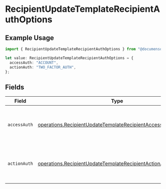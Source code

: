 # RecipientUpdateTemplateRecipientAuthOptions

## Example Usage

```typescript
import { RecipientUpdateTemplateRecipientAuthOptions } from "@documenso/sdk-typescript/models/operations";

let value: RecipientUpdateTemplateRecipientAuthOptions = {
  accessAuth: "ACCOUNT",
  actionAuth: "TWO_FACTOR_AUTH",
};
```

## Fields

| Field                                                                                                                                          | Type                                                                                                                                           | Required                                                                                                                                       | Description                                                                                                                                    |
| ---------------------------------------------------------------------------------------------------------------------------------------------- | ---------------------------------------------------------------------------------------------------------------------------------------------- | ---------------------------------------------------------------------------------------------------------------------------------------------- | ---------------------------------------------------------------------------------------------------------------------------------------------- |
| `accessAuth`                                                                                                                                   | [operations.RecipientUpdateTemplateRecipientAccessAuthResponse](../../models/operations/recipientupdatetemplaterecipientaccessauthresponse.md) | :heavy_check_mark:                                                                                                                             | The type of authentication required for the recipient to access the document.                                                                  |
| `actionAuth`                                                                                                                                   | [operations.RecipientUpdateTemplateRecipientActionAuthResponse](../../models/operations/recipientupdatetemplaterecipientactionauthresponse.md) | :heavy_check_mark:                                                                                                                             | The type of authentication required for the recipient to sign the document.                                                                    |
